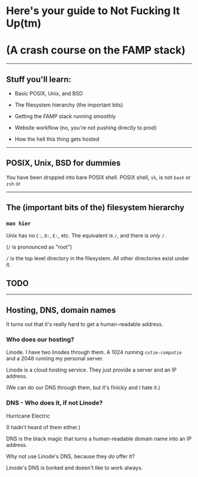 # Here's your guide to Not Fucking It Up(tm)

# (A crash course on the FAMP stack)

---

## Stuff you'll learn:

+ Basic POSIX, Unix, and BSD

+ The filesystem hierarchy (the important bits)

+ Getting the FAMP stack running smoothly

+ Website workflow (no, you're not pushing directly to prod)

+ How the hell this thing gets hosted

---

## POSIX, Unix, BSD for dummies

You have been dropped into bare POSIX shell.
POSIX shell, `sh`, is not `bash` or `zsh` or 

---

## The (important bits of the) filesystem hierarchy

### `man hier`

Unix has no `C:`, `D:`, `E:`, etc.
The equivalent is `/`, and there is *only* `/`.

(`/` is pronounced as "root")

`/` is the top level directory in the filesystem.
All other directories exist under it.

## TODO

---

## Hosting, DNS, domain names

It turns out that it's really hard to get a human-readable address.

### Who does our hosting?

Linode.
I have two linodes through them.
A 1024 running `cutie-computie` and a 2048 running my personal server.

Linode is a cloud hosting service.
They just provide a server and an IP address.

(We can do our DNS through them, but it's finicky and I hate it.)

### DNS - Who does it, if not Linode?

Hurricane Electric

(I hadn't heard of them either.)

DNS is the black magic that turns a human-readable domain name into an IP address.

Why not use Linode's DNS, because they *do* offer it?

Linode's DNS is borked and doesn't like to work always.
